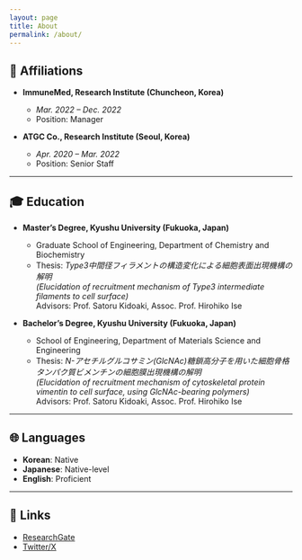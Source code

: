 ```yaml
---
layout: page
title: About
permalink: /about/
---
```


## 🏢 Affiliations

- **ImmuneMed, Research Institute (Chuncheon, Korea)**
  - *Mar. 2022 – Dec. 2022*
  - Position: Manager

- **ATGC Co., Research Institute (Seoul, Korea)**
  - *Apr. 2020 – Mar. 2022*
  - Position: Senior Staff

---

## 🎓 Education

- **Master’s Degree, Kyushu University (Fukuoka, Japan)**
  - Graduate School of Engineering, Department of Chemistry and Biochemistry
  - Thesis: *Type3中間径フィラメントの構造変化による細胞表面出現機構の解明*  
    *(Elucidation of recruitment mechanism of Type3 intermediate filaments to cell surface)*  
    Advisors: Prof. Satoru Kidoaki, Assoc. Prof. Hirohiko Ise

- **Bachelor’s Degree, Kyushu University (Fukuoka, Japan)**
  - School of Engineering, Department of Materials Science and Engineering
  - Thesis: *N-アセチルグルコサミン(GlcNAc)糖鎖高分子を用いた細胞骨格タンパク質ビメンチンの細胞膜出現機構の解明*  
    *(Elucidation of recruitment mechanism of cytoskeletal protein vimentin to cell surface, using GlcNAc-bearing polymers)*  
    Advisors: Prof. Satoru Kidoaki, Assoc. Prof. Hirohiko Ise

---

## 🌐 Languages

- **Korean**: Native
- **Japanese**: Native-level
- **English**: Proficient

---

## 🔗 Links

- [ResearchGate](https://www.researchgate.net/)
- [Twitter/X](https://twitter.com/)
